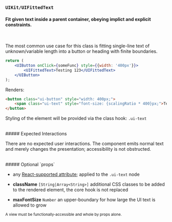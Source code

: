 ### `UIKit/UIFittedText`
#### Fit given text inside a parent container, obeying implict and explicit constraints.
<br />

The most common use case for this class is fitting single-line text of unknown/variable length into a button or heading with finite boundaries.

```jsx
return (
    <UIButton onClick={someFunc} style={{width: '400px'}}>
        <UIFittedText>Testing 123</UIFittedText>
    </UIButton>
);
```

Renders:

```html
<button class="ui-button" style="width: 400px;">
    <span class="ui-text" style="font-size: {scalingRatio * 400}px;">Testing 123</span>
</button>
```

Styling of the element will be provided via the class hook: `.ui-text`

<br />
##### Expected Interactions

There are no expected user interactions. The component emits normal text and merely changes the presentation; accessibility is not obstructed.

<br />
##### Optional `props`

- any [React-supported attribute](https://facebook.github.io/react/docs/tags-and-attributes.html#html-attributes); applied to the `.ui-text` node

- **className** `[String|Array<String>]`
  additional CSS classes to be added to the rendered element, the core hook is not replaced

- **maxFontSize** `Number`
  an upper-boundary for how large the UI text is allowed to grow


<sub>A view must be functionally-accessible and whole by props alone.</sub>
